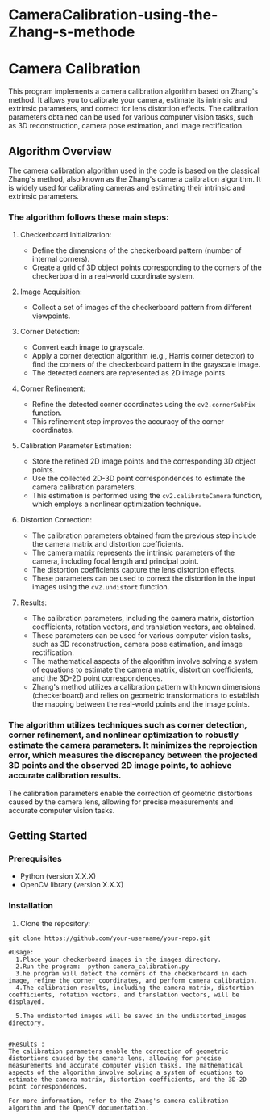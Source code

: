 # CameraCalibration-using-the-Zhang-s-methode

# Camera Calibration

This program implements a camera calibration algorithm based on Zhang's method. It allows you to calibrate your camera, estimate its intrinsic and extrinsic parameters, and correct for lens distortion effects. The calibration parameters obtained can be used for various computer vision tasks, such as 3D reconstruction, camera pose estimation, and image rectification.

## Algorithm Overview

The camera calibration algorithm used in the code is based on the classical Zhang's method, also known as the Zhang's camera calibration algorithm. It is widely used for calibrating cameras and estimating their intrinsic and extrinsic parameters.

### The algorithm follows these main steps:

1. Checkerboard Initialization:
   - Define the dimensions of the checkerboard pattern (number of internal corners).
   - Create a grid of 3D object points corresponding to the corners of the checkerboard in a real-world coordinate system.

2. Image Acquisition:
   - Collect a set of images of the checkerboard pattern from different viewpoints.

3. Corner Detection:
   - Convert each image to grayscale.
   - Apply a corner detection algorithm (e.g., Harris corner detector) to find the corners of the checkerboard pattern in the grayscale image.
   - The detected corners are represented as 2D image points.

4. Corner Refinement:
   - Refine the detected corner coordinates using the `cv2.cornerSubPix` function.
   - This refinement step improves the accuracy of the corner coordinates.

5. Calibration Parameter Estimation:
   - Store the refined 2D image points and the corresponding 3D object points.
   - Use the collected 2D-3D point correspondences to estimate the camera calibration parameters.
   - This estimation is performed using the `cv2.calibrateCamera` function, which employs a nonlinear optimization technique.

6. Distortion Correction:
   - The calibration parameters obtained from the previous step include the camera matrix and distortion coefficients.
   - The camera matrix represents the intrinsic parameters of the camera, including focal length and principal point.
   - The distortion coefficients capture the lens distortion effects.
   - These parameters can be used to correct the distortion in the input images using the `cv2.undistort` function.

7. Results:
   - The calibration parameters, including the camera matrix, distortion coefficients, rotation vectors, and translation vectors, are obtained.
   - These parameters can be used for various computer vision tasks, such as 3D reconstruction, camera pose estimation, and image rectification.
   - The mathematical aspects of the algorithm involve solving a system of equations to estimate the camera matrix, distortion coefficients, and the 3D-2D point correspondences.
   - Zhang's method utilizes a calibration pattern with known dimensions (checkerboard) and relies on geometric transformations to establish the mapping between the real-world points and the image points.

### The algorithm utilizes techniques such as corner detection, corner refinement, and nonlinear optimization to robustly estimate the camera parameters. It minimizes the reprojection error, which measures the discrepancy between the projected 3D points and the observed 2D image points, to achieve accurate calibration results.

The calibration parameters enable the correction of geometric distortions caused by the camera lens, allowing for precise measurements and accurate computer vision tasks.

## Getting Started

### Prerequisites

- Python (version X.X.X)
- OpenCV library (version X.X.X)

### Installation

1. Clone the repository:

```shell
git clone https://github.com/your-username/your-repo.git

#Usage:
  1.Place your checkerboard images in the images directory.
  2.Run the program:  python camera_calibration.py
  3.he program will detect the corners of the checkerboard in each image, refine the corner coordinates, and perform camera calibration.
  4.The calibration results, including the camera matrix, distortion coefficients, rotation vectors, and translation vectors, will be         displayed.

  5.The undistorted images will be saved in the undistorted_images directory.
  
  
#Results :
The calibration parameters enable the correction of geometric distortions caused by the camera lens, allowing for precise measurements and accurate computer vision tasks. The mathematical aspects of the algorithm involve solving a system of equations to estimate the camera matrix, distortion coefficients, and the 3D-2D point correspondences.

For more information, refer to the Zhang's camera calibration algorithm and the OpenCV documentation.

